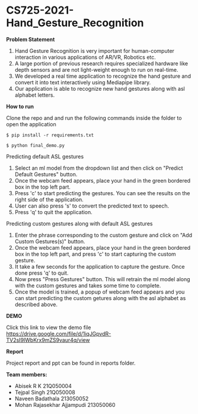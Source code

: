 # CS725-2021-Hand_Gesture_Recognition
**Problem Statement**

1. Hand Gesture Recognition is very important for human-computer interaction in various applications of AR/VR, Robotics etc.
2. A large portion of previous research requires specialized hardware like depth sensors and are not light-weight enough to run on real-time.
3. We developed a real time application to recognize the hand gesture and convert it into text interactively using Mediapipe library.
4. Our application is able to recognize new hand gestures along with asl alphabet letters.

**How to run**

Clone the repo and and run the following commands inside the folder to open the application
```
$ pip install -r requirements.txt
```

```
$ python final_demo.py
```

Predicting default ASL gestures

1. Select an ml model from the dropdown list and then click on "Predict Default Gestures" button.
2. Once the webcam feed appears, place your hand in the green bordered box in the top left part.
3. Press 'c' to start predicting the gestures. You can see the results on the right side of the application.
4. User can also press 's' to convert the predicted text to speech.
4. Press 'q' to quit the application.

Predicting custom gestures along with default ASL gestures

1. Enter the phrase corresponding to the custom gesture and click on "Add Custom Gestures(s)" button.
2. Once the webcam feed appears, place your hand in the green bordered box in the top left part, and press 'c' to start capturing the custom gesture.
3. It take a few seconds for the application to capture the gesture. Once done press 'q' to quit.
4. Now press "Press Gestures" button. This will retrain the ml model along with the custom gestures and takes some time to complete.
5. Once the model is trained, a popup of webcam feed appears and you can start predicting the custom getures along with the asl alphabet as described above.

**DEMO**

Click this link to view the demo file https://drive.google.com/file/d/1iqJGpvdR-TV2sI9IWbKrx9mZS9vaur4q/view

**Report**

Project report and ppt can be found in reports folder.

**Team members:**
- Abisek R K 21Q050004
- Tejpal Singh 21Q050008
- Naveen Badathala 213050052
- Mohan Rajasekhar Ajjampudi 213050060
